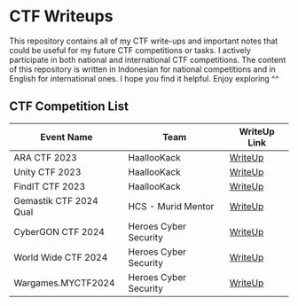 # CTF Writeups
This repository contains all of my CTF write-ups and important notes that could be useful for my future CTF competitions or tasks. I actively participate in both national and international CTF competitions. The content of this repository is written in Indonesian for national competitions and in English for international ones. I hope you find it helpful. Enjoy exploring ^^

## CTF Competition List 

| Event Name       | Team          | WriteUp Link                            |
| ---------------- | ------------- | --------------------------------------- |
| ARA CTF 2023     | HaallooKack   | [WriteUp](ARA%20CTF%202023/)            |
| Unity CTF 2023   | HaallooKack   | [WriteUp](UNITY%20CTF%202023/)          |
| FindIT CTF 2023  | HaallooKack   | [WriteUp](FindIT%20CTF%202023/)         |
| Gemastik CTF 2024 Qual    | HCS - Murid Mentor       | [WriteUp](./GemastikQuals2024/HCS%20-%20murid%20mentor_WU.pdf) |
| CyberGON CTF 2024         | Heroes Cyber Security    | [WriteUp](./CyberGon2024/README.md)                            |
| World Wide CTF 2024       | Heroes Cyber Security    | [WriteUp](./WorldWideCTF2024/)                                 |
| Wargames.MYCTF2024        | Heroes Cyber Security    | [WriteUp](./Wargames.MYCTF2024/)                               |